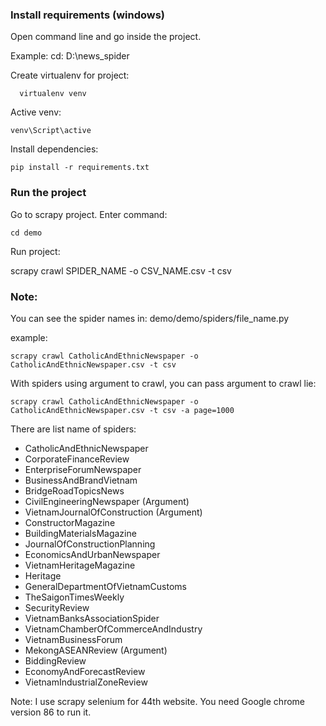 
### Install requirements (windows)
  Open command line and go inside the project. 
  
  Example: cd: D:\news_spider
  
  Create virtualenv for project:
  
      virtualenv venv
      
  Active venv:
  
    venv\Script\active
    
  Install dependencies:
  
    pip install -r requirements.txt

### Run the project
  Go to scrapy project. Enter command:
  
    cd demo

  Run project:

  scrapy crawl SPIDER_NAME -o CSV_NAME.csv -t csv



### Note:
  You can see the spider names in: demo/demo/spiders/file_name.py
  
  example:
   
    scrapy crawl CatholicAndEthnicNewspaper -o CatholicAndEthnicNewspaper.csv -t csv
  
  With spiders using argument to crawl, you can pass argument to crawl lie:
  
    scrapy crawl CatholicAndEthnicNewspaper -o CatholicAndEthnicNewspaper.csv -t csv -a page=1000

    
  
  
  There are list name of spiders:
  
  + CatholicAndEthnicNewspaper
  + CorporateFinanceReview
  + EnterpriseForumNewspaper
  + BusinessAndBrandVietnam
  + BridgeRoadTopicsNews
  + CivilEngineeringNewspaper             (Argument)
  + VietnamJournalOfConstruction  (Argument)
  + ConstructorMagazine
  + BuildingMaterialsMagazine
  + JournalOfConstructionPlanning
  + EconomicsAndUrbanNewspaper
  + VietnamHeritageMagazine
  + Heritage
  + GeneralDepartmentOfVietnamCustoms
  + TheSaigonTimesWeekly
  + SecurityReview
  + VietnamBanksAssociationSpider
  + VietnamChamberOfCommerceAndIndustry
  + VietnamBusinessForum
  + MekongASEANReview              (Argument)
  + BiddingReview
  + EconomyAndForecastReview
  + VietnamIndustrialZoneReview


Note: I use scrapy selenium for 44th website. You need Google chrome version 86 to run it.